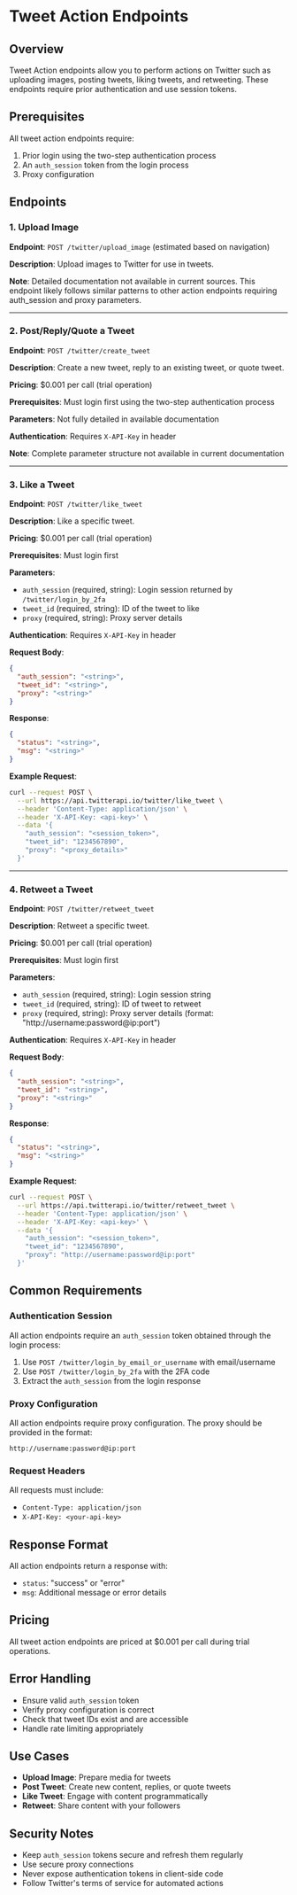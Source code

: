 # Tweet Action Endpoints

## Overview
Tweet Action endpoints allow you to perform actions on Twitter such as uploading images, posting tweets, liking tweets, and retweeting. These endpoints require prior authentication and use session tokens.

## Prerequisites
All tweet action endpoints require:
1. Prior login using the two-step authentication process
2. An `auth_session` token from the login process
3. Proxy configuration

## Endpoints

### 1. Upload Image
**Endpoint**: `POST /twitter/upload_image` (estimated based on navigation)

**Description**: Upload images to Twitter for use in tweets.

**Note**: Detailed documentation not available in current sources. This endpoint likely follows similar patterns to other action endpoints requiring auth_session and proxy parameters.

---

### 2. Post/Reply/Quote a Tweet
**Endpoint**: `POST /twitter/create_tweet`

**Description**: Create a new tweet, reply to an existing tweet, or quote tweet.

**Pricing**: $0.001 per call (trial operation)

**Prerequisites**: Must login first using the two-step authentication process

**Parameters**: Not fully detailed in available documentation

**Authentication**: Requires `X-API-Key` in header

**Note**: Complete parameter structure not available in current documentation

---

### 3. Like a Tweet
**Endpoint**: `POST /twitter/like_tweet`

**Description**: Like a specific tweet.

**Pricing**: $0.001 per call (trial operation)

**Prerequisites**: Must login first

**Parameters**:
- `auth_session` (required, string): Login session returned by `/twitter/login_by_2fa`
- `tweet_id` (required, string): ID of the tweet to like
- `proxy` (required, string): Proxy server details

**Authentication**: Requires `X-API-Key` in header

**Request Body**:
```json
{
  "auth_session": "<string>",
  "tweet_id": "<string>",
  "proxy": "<string>"
}
```

**Response**:
```json
{
  "status": "<string>",
  "msg": "<string>"
}
```

**Example Request**:
```bash
curl --request POST \
  --url https://api.twitterapi.io/twitter/like_tweet \
  --header 'Content-Type: application/json' \
  --header 'X-API-Key: <api-key>' \
  --data '{
    "auth_session": "<session_token>",
    "tweet_id": "1234567890",
    "proxy": "<proxy_details>"
  }'
```

---

### 4. Retweet a Tweet
**Endpoint**: `POST /twitter/retweet_tweet`

**Description**: Retweet a specific tweet.

**Pricing**: $0.001 per call (trial operation)

**Prerequisites**: Must login first

**Parameters**:
- `auth_session` (required, string): Login session string
- `tweet_id` (required, string): ID of tweet to retweet
- `proxy` (required, string): Proxy server details (format: "http://username:password@ip:port")

**Authentication**: Requires `X-API-Key` in header

**Request Body**:
```json
{
  "auth_session": "<string>",
  "tweet_id": "<string>",
  "proxy": "<string>"
}
```

**Response**:
```json
{
  "status": "<string>",
  "msg": "<string>"
}
```

**Example Request**:
```bash
curl --request POST \
  --url https://api.twitterapi.io/twitter/retweet_tweet \
  --header 'Content-Type: application/json' \
  --header 'X-API-Key: <api-key>' \
  --data '{
    "auth_session": "<session_token>",
    "tweet_id": "1234567890",
    "proxy": "http://username:password@ip:port"
  }'
```

## Common Requirements

### Authentication Session
All action endpoints require an `auth_session` token obtained through the login process:
1. Use `POST /twitter/login_by_email_or_username` with email/username
2. Use `POST /twitter/login_by_2fa` with the 2FA code
3. Extract the `auth_session` from the login response

### Proxy Configuration
All action endpoints require proxy configuration. The proxy should be provided in the format:
```
http://username:password@ip:port
```

### Request Headers
All requests must include:
- `Content-Type: application/json`
- `X-API-Key: <your-api-key>`

## Response Format
All action endpoints return a response with:
- `status`: "success" or "error"
- `msg`: Additional message or error details

## Pricing
All tweet action endpoints are priced at $0.001 per call during trial operations.

## Error Handling
- Ensure valid `auth_session` token
- Verify proxy configuration is correct
- Check that tweet IDs exist and are accessible
- Handle rate limiting appropriately

## Use Cases
- **Upload Image**: Prepare media for tweets
- **Post Tweet**: Create new content, replies, or quote tweets
- **Like Tweet**: Engage with content programmatically
- **Retweet**: Share content with your followers

## Security Notes
- Keep `auth_session` tokens secure and refresh them regularly
- Use secure proxy connections
- Never expose authentication tokens in client-side code
- Follow Twitter's terms of service for automated actions